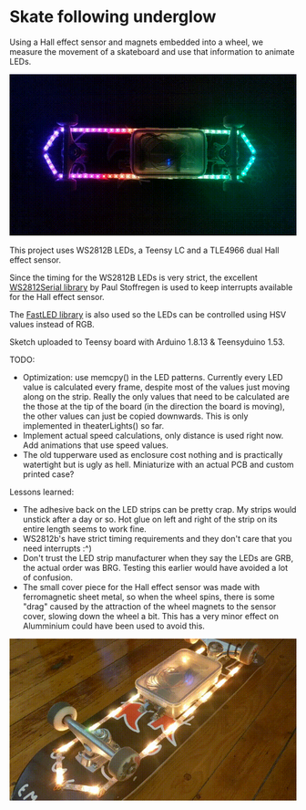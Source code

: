 # Skate following underglow

Using a Hall effect sensor and magnets embedded into a wheel, we measure the movement of a skateboard and use that information to animate LEDs.

![rainbow pattern](images/rainbow_loop.gif)

This project uses WS2812B LEDs, a Teensy LC and a TLE4966 dual Hall effect sensor.

Since the timing for the WS2812B LEDs is very strict, the excellent [WS2812Serial library](https://github.com/PaulStoffregen/WS2812Serial) by Paul Stoffregen is used to keep interrupts available for the Hall effect sensor.

The [FastLED library](https://github.com/FastLED/FastLED) is also used so the LEDs can be controlled using HSV values instead of RGB.

Sketch uploaded to Teensy board with Arduino 1.8.13 & Teensyduino 1.53.

TODO:
- Optimization: use memcpy() in the LED patterns. Currently every LED value is calculated every frame, despite most of the values just moving along on the strip. Really the only values that need to be calculated are the those at the tip of the board (in the direction the board is moving), the other values can just be copied downwards. This is only implemented in theaterLights() so far.
- Implement actual speed calculations, only distance is used right now. Add animations that use speed values.
- The old tupperware used as enclosure cost nothing and is practically watertight but is ugly as hell. Miniaturize with an actual PCB and custom printed case?


Lessons learned:
- The adhesive back on the LED strips can be pretty crap. My strips would unstick after a day or so. Hot glue on left and right of the strip on its entire length seems to work fine.
- WS2812b's have strict timing requirements and they don't care that you need interrupts :^)
- Don't trust the LED strip manufacturer when they say the LEDs are GRB, the actual order was BRG. Testing this earlier would have avoided a lot of confusion.
- The small cover piece for the Hall effect sensor was made with ferromagnetic sheet metal, so when the wheel spins, there is some "drag" caused by the attraction of the wheel magnets to the sensor cover, slowing down the wheel a bit. This has a very minor effect on Alumminium could have been used to avoid this.

![theater lights pattern](images/theater_loop.gif)